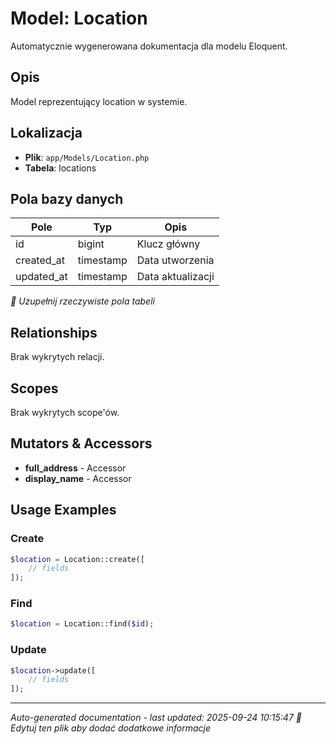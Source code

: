 # Model: Location

Automatycznie wygenerowana dokumentacja dla modelu Eloquent.

## Opis
Model reprezentujący location w systemie.

## Lokalizacja
- **Plik**: `app/Models/Location.php`
- **Tabela**: locations

## Pola bazy danych
| Pole | Typ | Opis |
|------|-----|------|
| id | bigint | Klucz główny |
| created_at | timestamp | Data utworzenia |
| updated_at | timestamp | Data aktualizacji |

*📝 Uzupełnij rzeczywiste pola tabeli*

## Relationships
Brak wykrytych relacji.

## Scopes
Brak wykrytych scope'ów.

## Mutators & Accessors
- **full_address** - Accessor
- **display_name** - Accessor

## Usage Examples

### Create
```php
$location = Location::create([
    // fields
]);
```

### Find
```php
$location = Location::find($id);
```

### Update
```php
$location->update([
    // fields
]);
```

---
*Auto-generated documentation - last updated: 2025-09-24 10:15:47*
*📝 Edytuj ten plik aby dodać dodatkowe informacje*